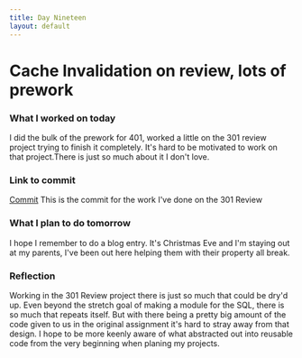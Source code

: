 ```yaml
---
title: Day Nineteen
layout: default
---
```


# Cache Invalidation on review, lots of prework

### What I worked on today

I did the bulk of the prework for 401, worked a little on the 301 review project trying to finish it completely. It's hard to be motivated to work on that project.There is just so much about it I don't love.

### Link to commit

[Commit](https://github.com/david-vloedman/city-explorer-review/commit/4d86bc6f6870a3f8998e1c932b41f76483f83acb)
This is the commit for the work I've done on the 301 Review

### What I plan to do tomorrow

I hope I remember to do a blog entry. It's Christmas Eve and I'm staying out at my parents, I've been out here helping them with their property all break.

### Reflection

Working in the 301 Review project there is just so much that could be dry'd up. Even beyond the stretch goal of making a module for the SQL, there is so much that repeats itself. But with there being a pretty big amount of the code given to us in the original assignment it's hard to stray away from that design. I hope to be more keenly aware of what abstracted out into reusable code from the very beginning when planing my projects.
